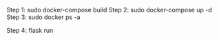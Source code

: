 Step 1: 
	sudo docker-compose build
Step 2: 
	sudo docker-compose up -d
Step 3: 
	sudo docker ps -a

Step 4: 
	flask run
